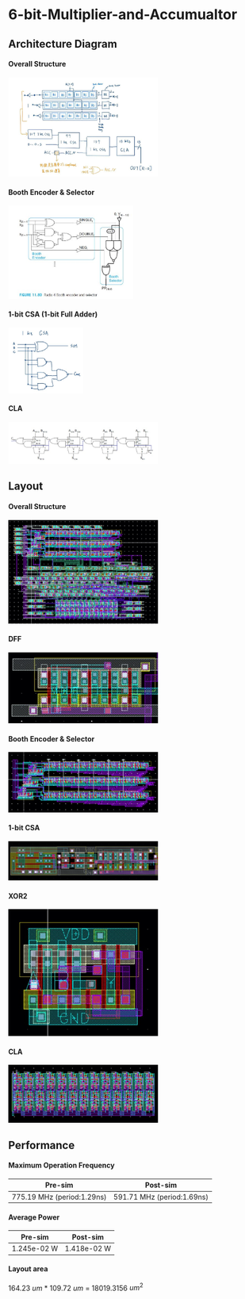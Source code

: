 # 6-bit-Multiplier-and-Accumualtor

## Architecture Diagram

#### Overall Structure

<p align="left">
<img src="https://github.com/PaulLeeECE/6-bit-Multiplier-and-Accumualtor/blob/main/image/overall.jpg" width=60% height=60%>
</p>

#### Booth Encoder & Selector

<p align="left">
<img src="https://github.com/PaulLeeECE/6-bit-Multiplier-and-Accumualtor/blob/main/image/booth.jpg" width=50% height=50%>
</p>

#### 1-bit CSA (1-bit Full Adder)

<p align="left">
<img src="https://github.com/PaulLeeECE/6-bit-Multiplier-and-Accumualtor/blob/main/image/1_bit_CSA.jpg" width=30% height=30%>
</p>

#### CLA

<p align="left">
<img src="https://github.com/PaulLeeECE/6-bit-Multiplier-and-Accumualtor/blob/main/image/CLA_org.jpg" width=60% height=60%>
</p>

## Layout

#### Overall Structure

<p align="left">
<img src="https://github.com/PaulLeeECE/6-bit-Multiplier-and-Accumualtor/blob/main/image/full_layout.jpg" width=60% height=60%>
</p>

#### DFF

<p align="left">
<img src="https://github.com/PaulLeeECE/6-bit-Multiplier-and-Accumualtor/blob/main/image/DFF_layout.jpg" width=60% height=60%>
</p>

#### Booth Encoder & Selector

<p align="left">
<img src="https://github.com/PaulLeeECE/6-bit-Multiplier-and-Accumualtor/blob/main/image/booth_layout.jpg" width=60% height=60%>
</p>

#### 1-bit CSA

<p align="left">
<img src="https://github.com/PaulLeeECE/6-bit-Multiplier-and-Accumualtor/blob/main/image/CSA_layout.jpg" width=60% height=60%>
</p>

#### XOR2

<p align="left">
<img src="https://github.com/PaulLeeECE/6-bit-Multiplier-and-Accumualtor/blob/main/image/XOR_layout.jpg" width=60% height=60%>
</p>

#### CLA

<p align="left">
<img src="https://github.com/PaulLeeECE/6-bit-Multiplier-and-Accumualtor/blob/main/image/CLA_layout.jpg" width=60% height=60%>
</p>

## Performance

#### Maximum Operation Frequency

| Pre-sim | Post-sim |
|  ----  |  ----  |
| 775.19 MHz (period:1.29ns) | 591.71 MHz (period:1.69ns) |

#### Average Power

| Pre-sim | Post-sim |
|  ----  |  ----  |
| 1.245e-02 W | 1.418e-02 W |

#### Layout area

164.23 $um$ * 109.72 $um$ = 18019.3156 $um^2$


